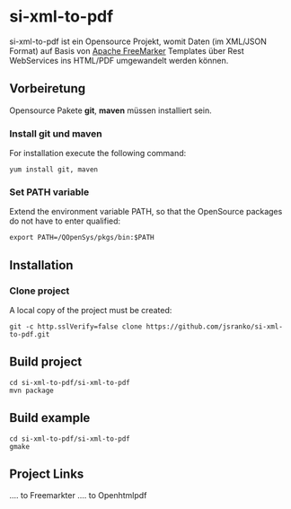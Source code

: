 # si-xml-to-pdf
si-xml-to-pdf ist ein Opensource Projekt, womit Daten (im XML/JSON Format) auf Basis von [Apache FreeMarker](https://freemarker.apache.org "Apache FreeMarker") Templates über Rest WebServices ins HTML/PDF umgewandelt werden können.

## Vorbeiretung
Opensource Pakete **git**, **maven** müssen installiert sein.

### Install git und maven
For installation execute the following command:
```
yum install git, maven
```

### Set PATH variable
Extend the environment variable PATH, so that the OpenSource packages do not have to enter qualified:
```
export PATH=/QOpenSys/pkgs/bin:$PATH
```

## Installation

### Clone project
A local copy of the project must be created:
```
git -c http.sslVerify=false clone https://github.com/jsranko/si-xml-to-pdf.git
```

## Build project

```
cd si-xml-to-pdf/si-xml-to-pdf
mvn package
```

## Build example

```
cd si-xml-to-pdf/si-xml-to-pdf
gmake
```

## Project Links
.... to Freemarkter
.... to Openhtmlpdf
